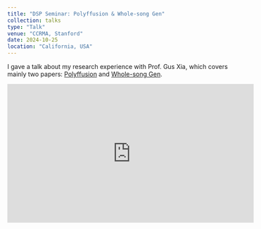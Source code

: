 ```yaml
---
title: "DSP Seminar: Polyffusion & Whole-song Gen"
collection: talks
type: "Talk"
venue: "CCRMA, Stanford"
date: 2024-10-25
location: "California, USA"
---
```


I gave a talk about my research experience with Prof. Gus Xia, which covers mainly two papers: [Polyffusion](/publications/polyffusion/) and [Whole-song Gen](/publications/wholesonggen/).

<iframe width="560" height="315" src="https://www.youtube.com/embed/uEoaEKbvlfU?si=eMuABbxFjQzvPT9M" title="YouTube video player" frameborder="0" allow="accelerometer; autoplay; clipboard-write; encrypted-media; gyroscope; picture-in-picture; web-share" referrerpolicy="strict-origin-when-cross-origin" allowfullscreen></iframe>
